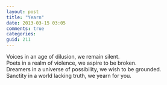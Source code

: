 ```yaml
---
layout: post
title: "Yearn"
date: 2013-03-15 03:05
comments: true
categories:
guid: 211
---
```

Voices in an age of dilusion, we remain silent.<br/>
Poets in a realm of violence, we aspire to be broken.<br/>
Dreamers in a universe of possibility, we wish to be grounded.<br/>
Sanctity in a world lacking truth, we yearn for you.
